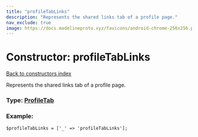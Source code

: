```yaml
---
title: "profileTabLinks"
description: "Represents the shared links tab of a profile page."
nav_exclude: true
image: https://docs.madelineproto.xyz/favicons/android-chrome-256x256.png
---
```

# Constructor: profileTabLinks  
[Back to constructors index](/API_docs/constructors/index.html)



Represents the shared links tab of a profile page.




### Type: [ProfileTab](/API_docs/types/ProfileTab.html)


### Example:

```
$profileTabLinks = ['_' => 'profileTabLinks'];
```  
